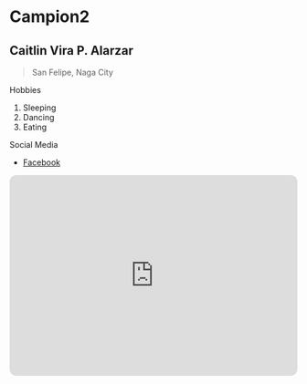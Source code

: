 # Campion2
## **Caitlin Vira P. Alarzar**
> San Felipe, Naga City

Hobbies
1. Sleeping
2. Dancing
3. Eating

Social Media
- [Facebook](https://m.facebook.com/caitlin.alarzar/)

<iframe style="border-radius:12px" src="https://open.spotify.com/embed/album/3xybjP7r2VsWzwvDQipdM0?utm_source=generator" width="100%" height="352" frameBorder="0" allowfullscreen="" allow="autoplay; clipboard-write; encrypted-media; fullscreen; picture-in-picture" loading="lazy"></iframe>
